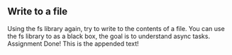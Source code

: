 ## Write to a file
Using the fs library again, try to write to the contents of a file.
You can use the fs library to as a black box, the goal is to understand async tasks.
Assignment Done! This is the appended text!